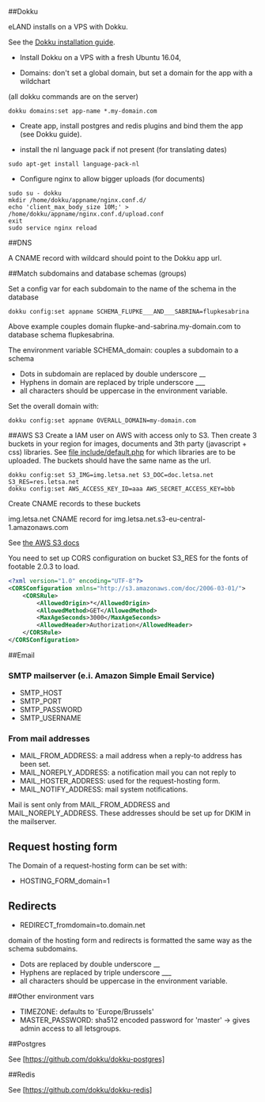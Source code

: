 ##Dokku

eLAND installs on a VPS with Dokku.

See the [Dokku installation guide](http://dokku.viewdocs.io/dokku/getting-started/installation).

* Install Dokku on a VPS with a fresh Ubuntu 16.04,

* Domains: don't set a global domain, but set a domain for the app with a wildchart

(all dokku commands are on the server)

```
dokku domains:set app-name *.my-domain.com
```

* Create app, install postgres and redis plugins and bind them the app (see Dokku guide).

* install the nl language pack if not present (for translating dates)

```shell
sudo apt-get install language-pack-nl
```

* Configure nginx to allow bigger uploads (for documents)
```shell
sudo su - dokku
mkdir /home/dokku/appname/nginx.conf.d/
echo 'client_max_body_size 10M;' > /home/dokku/appname/nginx.conf.d/upload.conf
exit
sudo service nginx reload
```

##DNS

A CNAME record with wildcard should point to the Dokku app url.

##Match subdomains and database schemas (groups)

Set a config var for each subdomain to the name of the schema in the database
```shell
dokku config:set appname SCHEMA_FLUPKE___AND___SABRINA=flupkesabrina
```

Above example couples domain flupke-and-sabrina.my-domain.com to database schema flupkesabrina.

The environment variable SCHEMA_domain: couples a subdomain to a schema

* Dots in subdomain are replaced by double underscore __
* Hyphens in domain are replaced by triple underscore ___
* all characters should be uppercase in the environment variable.

Set the overall domain with:

```shell
dokku config:set appname OVERALL_DOMAIN=my-domain.com
```

##AWS S3
Create a IAM user on AWS with access only to S3. Then create 3 buckets in your region for images, documents and 3th party (javascript + css) libraries.
See [file include/default.php](includes/default.php) for which libraries are to be uploaded. 
The buckets should have the same name as the url.

```shell
dokku config:set S3_IMG=img.letsa.net S3_DOC=doc.letsa.net S3_RES=res.letsa.net
dokku config:set AWS_ACCESS_KEY_ID=aaa AWS_SECRET_ACCESS_KEY=bbb
```

Create CNAME records to these buckets

img.letsa.net CNAME record for img.letsa.net.s3-eu-central-1.amazonaws.com

See [the AWS S3 docs](http://docs.aws.amazon.com/AmazonS3/latest/dev/VirtualHosting.html)

You need to set up CORS configuration on bucket S3_RES for the fonts of footable 2.0.3 to load.

```xml
<?xml version="1.0" encoding="UTF-8"?>
<CORSConfiguration xmlns="http://s3.amazonaws.com/doc/2006-03-01/">
    <CORSRule>
        <AllowedOrigin>*</AllowedOrigin>
        <AllowedMethod>GET</AllowedMethod>
        <MaxAgeSeconds>3000</MaxAgeSeconds>
        <AllowedHeader>Authorization</AllowedHeader>
    </CORSRule>
</CORSConfiguration>
```
##Email

### SMTP mailserver (e.i. Amazon Simple Email Service)
* SMTP_HOST
* SMTP_PORT
* SMTP_PASSWORD
* SMTP_USERNAME

### From mail addresses

* MAIL_FROM_ADDRESS: a mail address when a reply-to address has been set.
* MAIL_NOREPLY_ADDRESS: a notification mail you can not reply to
* MAIL_HOSTER_ADDRESS: used for the request-hosting form.
* MAIL_NOTIFY_ADDRESS: mail system notifications.

Mail is sent only from MAIL_FROM_ADDRESS and MAIL_NOREPLY_ADDRESS.
These addresses should be set up for DKIM in the mailserver.

## Request hosting form

The Domain of a request-hosting form can be set with:

* HOSTING_FORM_domain=1

## Redirects

* REDIRECT_fromdomain=to.domain.net

domain of the hosting form and redirects is formatted the same way as the schema subdomains.

* Dots are replaced by double underscore __
* Hyphens are replaced by triple underscore ___
* all characters should be uppercase in the environment variable.

##Other environment vars

* TIMEZONE: defaults to 'Europe/Brussels'
* MASTER_PASSWORD: sha512 encoded password for 'master' -> gives admin access to all letsgroups.

##Postgres

See [https://github.com/dokku/dokku-postgres]

##Redis

See [https://github.com/dokku/dokku-redis]


